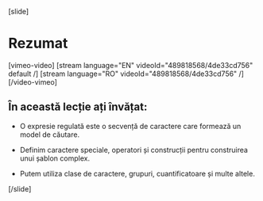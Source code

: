 [slide]
# Rezumat

[vimeo-video]
[stream language="EN" videoId="489818568/4de33cd756" default /]
[stream language="RO" videoId="489818568/4de33cd756"  /]
[/video-vimeo]

## În această lecție ați învățat:

- O expresie regulată este o secvență de caractere care formează un model de căutare.

- Definim caractere speciale, operatori și construcții pentru construirea unui șablon complex.

- Putem utiliza clase de caractere, grupuri, cuantificatoare și multe altele.

[/slide]
